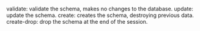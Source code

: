 validate:     validate the schema, makes no changes to the database.
update:       update the schema.
create:       creates the schema, destroying previous data.
create-drop:  drop the schema at the end of the session.

